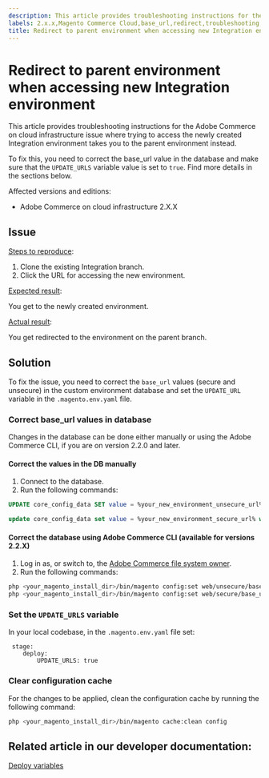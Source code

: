 ```yaml
---
description: This article provides troubleshooting instructions for the Adobe Commerce on cloud infrastructure issue where trying to access the newly created Integration environment takes you to the parent environment instead.
labels: 2.x.x,Magento Commerce Cloud,base_url,redirect,troubleshooting,Adobe Commerce,cloud infrastructure
title: Redirect to parent environment when accessing new Integration environment
---
```


# Redirect to parent environment when accessing new Integration environment

This article provides troubleshooting instructions for the Adobe Commerce on cloud infrastructure issue where trying to access the newly created Integration environment takes you to the parent environment instead.

To fix this, you need to correct the base\_url value in the database and make sure that the `UPDATE_URLS` variable value is set to `true`. Find more details in the sections below.

Affected versions and editions:

* Adobe Commerce on cloud infrastructure 2.X.X

## Issue

<u>Steps to reproduce</u>:

1. Clone the existing Integration branch.
1. Click the URL for accessing the new environment.

<u>Expected result</u>:

You get to the newly created environment.

<u>Actual result</u>:

You get redirected to the environment on the parent branch.

## Solution

To fix the issue, you need to correct the `base_url` values (secure and unsecure) in the custom environment database and set the `UPDATE_URL` variable in the `.magento.env.yaml` file.

### Correct base\_url values in database

Changes in the database can be done either manually or using the Adobe Commerce CLI, if you are on version 2.2.0 and later.

#### Correct the values in the DB manually

1. Connect to the database.
1. Run the following commands:

```sql    
UPDATE core_config_data SET value = %your_new_environment_unsecure_url% WHERE path="web/unsecure/base_url"    
```

```sql
update core_config_data set value = %your_new_environment_secure_url% where path="web/secure/base_url"
```      

#### Correct the database using Adobe Commerce CLI (available for versions 2.2.X)

1. Log in as, or switch to, the [Adobe Commerce file system owner](https://devdocs.magento.com/guides/v2.2/install-gde/prereq/apache-user.html).
1. Run the following commands:

```bash    
php <your_magento_install_dir>/bin/magento config:set web/unsecure/base_url http://example.com    
php <your_magento_install_dir>/bin/magento config:set web/secure/base_url https://example.com
```    

### Set the `UPDATE_URLS` variable

In your local codebase, in the `.magento.env.yaml` file set:

```
 stage:
    deploy:
        UPDATE_URLS: true
```

### Clear configuration cache

For the changes to be applied, clean the configuration cache by running the following command:

```bash
php <your_magento_install_dir>/bin/magento cache:clean config
```

## Related article in our developer documentation:

[Deploy variables](https://devdocs.magento.com/guides/v2.2/cloud/env/variables-deploy.html#update_urls)